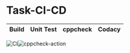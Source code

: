 # Task-CI-CD
|Build|Unit Test|cppcheck|Codacy|
|:--:|:--:|:--:|:--:|
![CI](https://github.com/stepin104300/Task-CI-CD/workflows/CI/badge.svg)![cppcheck-action](https://github.com/stepin104300/Task-CI-CD/workflows/cppcheck-action/badge.svg)
